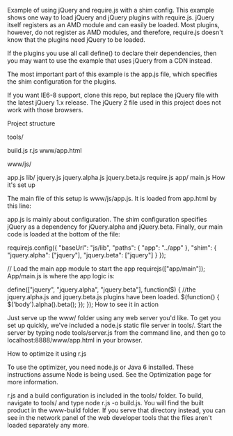 Example of using jQuery and require.js with a shim config.
This example shows one way to load jQuery and jQuery plugins with require.js. jQuery itself registers as an AMD module and can easily be loaded. Most plugins, however, do not register as AMD modules, and therefore, require.js doesn't know that the plugins need jQuery to be loaded.

If the plugins you use all call define() to declare their dependencies, then you may want to use the example that uses jQuery from a CDN instead.

The most important part of this example is the app.js file, which specifies the shim configuration for the plugins.

If you want IE6-8 support, clone this repo, but replace the jQuery file with the latest jQuery 1.x release. The jQuery 2 file used in this project does not work with those browsers.

Project structure

tools/

build.js
r.js
www/app.html

www/js/

app.js
lib/
jquery.js
jquery.alpha.js
jquery.beta.js
require.js
app/
main.js
How it's set up

The main file of this setup is www/js/app.js. It is loaded from app.html by this line:

<script data-main="js/app" src="js/lib/require.js"></script>
app.js is mainly about configuration. The shim configuration specifies jQuery as a dependency for jQuery.alpha and jQuery.beta. Finally, our main code is loaded at the bottom of the file:

requirejs.config({
    "baseUrl": "js/lib",
    "paths": {
      "app": "../app"
    },
    "shim": {
        "jquery.alpha": ["jquery"],
        "jquery.beta": ["jquery"]
    }
});

// Load the main app module to start the app
requirejs(["app/main"]);
App/main.js is where the app logic is:

define(["jquery", "jquery.alpha", "jquery.beta"], function($) {
    //the jquery.alpha.js and jquery.beta.js plugins have been loaded.
    $(function() {
        $('body').alpha().beta();
    });
});
How to see it in action

Just serve up the www/ folder using any web server you'd like. To get you set up quickly, we've included a node.js static file server in tools/. Start the server by typing node tools/server.js from the command line, and then go to localhost:8888/www/app.html in your browser.

How to optimize it using r.js

To use the optimizer, you need node.js or Java 6 installed. These instructions assume Node is being used. See the Optimization page for more information.

r.js and a build configuration is included in the tools/ folder. To build, navigate to tools/ and type node r.js -o build.js. You will find the built product in the www-build folder. If you serve that directory instead, you can see in the network panel of the web developer tools that the files aren't loaded separately any more.